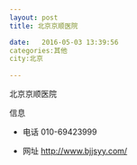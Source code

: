 ```yaml
--- 
layout: post 
title: 北京京顺医院

date:   2016-05-03 13:39:56 
categories:其他  
city:北京
  
--- 
```

   
北京京顺医院

信息
 - 电话 010-69423999

 - 网址 http://www.bjjsyy.com/


